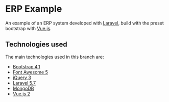# ERP Example

An example of an ERP system developed with [Laravel](https://laravel.com/), build with the preset bootstrap with [Vue.js](https://vuejs.org/).

## Technologies used

The main technologies used in this branch are:

* [Bootstrap 4.1](https://getbootstrap.com/docs/4.1/)
* [Font Awesome 5](https://fontawesome.com/cheatsheet)
* [jQuery 3](https://api.jquery.com/)
* [Laravel 5.7](https://laravel.com/docs/5.7)
* [MongoDB](https://docs.mongodb.com/)
* [Vue.js 2](https://vuejs.org/v2/guide/)